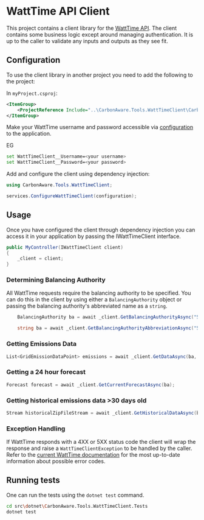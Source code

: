 # WattTime API Client
This project contains a client library for the [WattTime API](https://www.watttime.org/api-documentation/).  The client contains some business logic except around managing authentication.  It is up to the caller to validate any inputs and outputs as they see fit. 

## Configuration
To use the client library in another project you need to add the following to the project:

In `myProject.csproj`:
```xml
<ItemGroup>
    <ProjectReference Include="..\CarbonAware.Tools.WattTimeClient\CarbonAware.Tools.WattTimeClient.csproj" />
</ItemGroup>
```

Make your WattTime username and password accessible via [configuration](https://docs.microsoft.com/en-us/aspnet/core/fundamentals/configuration/?view=aspnetcore-6.0) to the application.

EG

```bash
set WattTimeClient__Username=<your username>
set WattTimeClient__Password=<your password>
```

Add and configure the client using dependency injection:

```csharp
using CarbonAware.Tools.WattTimeClient;

services.ConfigureWattTimeClient(configuration);
```

## Usage

Once you have configured the client through dependency injection you can access it in your application by passing the IWattTimeClient interface.

```csharp
public MyController(IWattTimeClient client)
{
    _client = client;
}
```

### Determining Balancing Authority

All WattTime requests require the balancing authority to be specified.  You can do this in the client by using either a `BalancingAuthority` object or passing the balancing authority's abbreviated name as a `string`.

```csharp
    BalancingAuthority ba = await _client.GetBalancingAuthorityAsync("53.349804", "-6.260310");

    string ba = await _client.GetBalancingAuthorityAbbreviationAsync("53.349804", "-6.260310");
```

### Getting Emissions Data

```csharp
List<GridEmissionDataPoint> emissions = await _client.GetDataAsync(ba, "2022-01-01T00:00:00", "2022-01-01T23:59:59");
```

### Getting a 24 hour forecast

```csharp
Forecast forecast = await _client.GetCurrentForecastAsync(ba);
```

### Getting historical emissions data >30 days old

```csharp
Stream historicalZipFileStream = await _client.GetHistoricalDataAsync(ba);
```

### Exception Handling

If WattTime responds with a 4XX or 5XX status code the client will wrap the response and raise a `WattTimeClientException` to be handled by the caller.  Refer to the [current WattTime documentation](https://www.watttime.org/api-documentation/) for the most up-to-date information about possible error codes.

## Running tests

One can run the tests using the `dotnet test` command.

```bash
cd src\dotnet\CarbonAware.Tools.WattTimeClient.Tests
dotnet test
```
